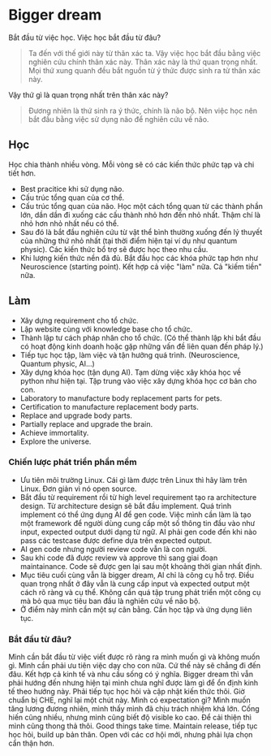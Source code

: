 # Bigger dream

Bắt đầu từ việc học. Việc học bắt đầu từ đâu?

> Ta đến với thế giới này từ thân xác ta. Vậy việc học bắt đầu bằng việc nghiên cứu chính thân xác này.
> Thân xác này là thứ quan trọng nhất. Mọi thứ xung quanh đều bắt nguồn từ ý thức được sinh ra từ thân xác này.

Vậy thứ gì là quan trọng nhất trên thân xác này?

> Đương nhiên là thứ sinh ra ý thức, chính là não bộ. Nên việc học nên bắt đầu bằng việc sử dụng não để nghiên cứu về não.

## Học

Học chia thành nhiều vòng. Mỗi vòng sẽ có các kiến thức phức tạp và chi tiết hơn.

- Best pracitice khi sử dụng não.
- Cấu trúc tổng quan của cơ thể.
- Cấu trúc tổng quan của não. Học một cách tổng quan từ các thành phần lớn, dần dần đi xuống các cấu thành nhỏ hơn đến nhỏ nhất.
    Thậm chí là nhỏ hơn nhỏ nhất nếu có thể.
- Sau đó là bắt đầu nghiên cứu từ vật thể bình thường xuống đến lý thuyết của những thứ nhỏ nhất (tại thời điểm hiện tại ví dụ như quantum physic).
    Các kiến thức bổ trợ sẽ được học theo nhu cầu.
- Khi lượng kiến thức nền đã đủ. Bắt đầu học các khóa phức tạp hơn như Neuroscience (starting point).
    Kết hợp cả việc "làm" nữa. Cả "kiếm tiền" nữa.

## Làm

- Xây dựng requirement cho tổ chức.
- Lập website cùng với knowledge base cho tổ chức.
- Thành lập tư cách pháp nhân cho tổ chức.
    (Có thể thành lập khi bắt đầu có hoạt động kinh doanh hoặc gặp những vấn đề liên quan đến pháp lý.)
- Tiếp tục học tập, làm việc và tận hưởng quá trình. (Neuroscience, Quantum physic, AI...)
- Xây dựng khóa học (tận dụng AI). Tạm dừng việc xây khóa học về python như hiện tại. Tập trung vào việc xây dựng khóa học cơ bản cho con.
- Laboratory to manufacture body replacement parts for pets.
- Certification to manufacture replacement body parts.
- Replace and upgrade body parts.
- Partially replace and upgrade the brain.
- Achieve immortality.
- Explore the universe.

### Chiến lược phát triển phần mềm

- Ưu tiên môi trường Linux. Cái gì làm được trên Linux thì hãy làm trên Linux. Đơn giản vì nó open source.
- Bắt đầu từ requirement rồi từ high level requirement tạo ra architecture design. Từ architecture design sẽ bắt đầu implement.
    Quá trình implement có thể ứng dụng AI để gen code.
    Việc mình cần làm là tạo một framework để người dùng cung cấp một số thông tin đầu vào như input, expected output dưới dạng từ ngữ.
    AI phải gen code đến khi nào pass các testcase được define dựa trên expected output.
- AI gen code nhưng người review code vẫn là con người.
- Sau khi code đã được review và approve thì sang giai đoạn maintainance. Code sẽ được gen lại sau một khoảng thời gian nhất định.
- Mục tiêu cuối cùng vẫn là bigger dream, AI chỉ là công cụ hỗ trợ. Điều quan trọng nhất ở đây vẫn là cung cấp input và expected output một cách rõ ràng và cụ thể.
    Không cần quá tập trung phát triển một công cụ mà bỏ qua mục tiêu ban đầu là nghiên cứu về não bộ.
- Ở điểm này mình cần một sự cân bằng. Cần học tập và ứng dụng liên tục.

### Bắt đầu từ đâu?

Mình cần bắt đầu từ việc viết được rõ ràng ra mình muốn gì và không muốn gì.
Mình cần phải ưu tiên việc dạy cho con nữa.
Cứ thế này sẽ chẳng đi đến đâu.
Kết hợp cả kinh tế và nhu cầu sống có ý nghĩa.
Bigger dream thì vẫn phải hướng đến nhưng hiện tại mình chưa nghĩ được làm gì để ổn định kinh tế theo hướng này.
Phải tiếp tục học hỏi và cập nhật kiến thức thôi.
Giờ chuẩn bị CHE, nghĩ lại một chút này. Mình có expectation gì? Mình muốn tăng lương đương nhiên, mình thấy mình đã chịu trách nhiệm khá lớn.
Cống hiến cũng nhiều, nhưng mình cũng biết độ visible ko cao. Để cải thiện thì mình cũng thong thả thôi. Good things take time.
Maintain release, tiếp tục học hỏi, build up bản thân. Open với các cơ hội mới, nhưng phải lựa chọn cẩn thận hơn.
